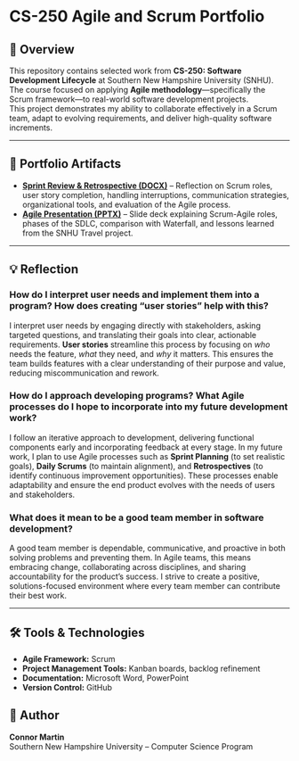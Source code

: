 # CS-250 Agile and Scrum Portfolio

## 📌 Overview
This repository contains selected work from **CS-250: Software Development Lifecycle** at Southern New Hampshire University (SNHU).  
The course focused on applying **Agile methodology**—specifically the Scrum framework—to real-world software development projects.  
This project demonstrates my ability to collaborate effectively in a Scrum team, adapt to evolving requirements, and deliver high-quality software increments.

---

## 📂 Portfolio Artifacts
- **[Sprint Review & Retrospective (DOCX)](Sprint_Review_and_Retrospective.docx)** – Reflection on Scrum roles, user story completion, handling interruptions, communication strategies, organizational tools, and evaluation of the Agile process.
- **[Agile Presentation (PPTX)](Agile_Presentation.pptx)** – Slide deck explaining Scrum-Agile roles, phases of the SDLC, comparison with Waterfall, and lessons learned from the SNHU Travel project.

---

## 💡 Reflection

### How do I interpret user needs and implement them into a program? How does creating “user stories” help with this?
I interpret user needs by engaging directly with stakeholders, asking targeted questions, and translating their goals into clear, actionable requirements. **User stories** streamline this process by focusing on *who* needs the feature, *what* they need, and *why* it matters. This ensures the team builds features with a clear understanding of their purpose and value, reducing miscommunication and rework.

### How do I approach developing programs? What Agile processes do I hope to incorporate into my future development work?
I follow an iterative approach to development, delivering functional components early and incorporating feedback at every stage. In my future work, I plan to use Agile processes such as **Sprint Planning** (to set realistic goals), **Daily Scrums** (to maintain alignment), and **Retrospectives** (to identify continuous improvement opportunities). These processes enable adaptability and ensure the end product evolves with the needs of users and stakeholders.

### What does it mean to be a good team member in software development?
A good team member is dependable, communicative, and proactive in both solving problems and preventing them. In Agile teams, this means embracing change, collaborating across disciplines, and sharing accountability for the product’s success. I strive to create a positive, solutions-focused environment where every team member can contribute their best work.

---

## 🛠 Tools & Technologies
- **Agile Framework:** Scrum  
- **Project Management Tools:** Kanban boards, backlog refinement  
- **Documentation:** Microsoft Word, PowerPoint  
- **Version Control:** GitHub  

## 👤 Author
**Connor Martin**  
Southern New Hampshire University – Computer Science Program  
